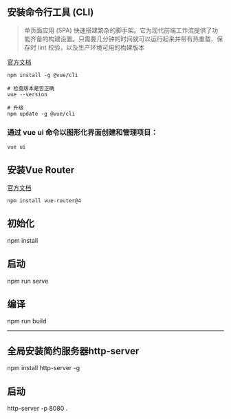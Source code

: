 


## 安装命令行工具 (CLI)

> 单页面应用 (SPA) 快速搭建繁杂的脚手架。它为现代前端工作流提供了功能齐备的构建设置。只需要几分钟的时间就可以运行起来并带有热重载、保存时 lint 校验，以及生产环境可用的构建版本

[官方文档](https://v3.cn.vuejs.org/guide/installation.html#%E5%91%BD%E4%BB%A4%E8%A1%8C%E5%B7%A5%E5%85%B7-cli)

```
npm install -g @vue/cli

# 检查版本是否正确
vue --version

# 升级
npm update -g @vue/cli
```


### 通过 vue ui 命令以图形化界面创建和管理项目：
```
vue ui
```



## 安装Vue Router

[官方文档](https://router.vuejs.org/zh/installation.html)
```
npm install vue-router@4
```

## 初始化

npm install

## 启动

npm run serve

## 编译

npm run build




---

## 全局安装简约服务器http-server

npm install http-server -g

## 启动

http-server -p 8080 . 



